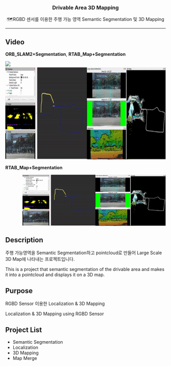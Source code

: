 <h3 align="center">Drivable Area 3D Mapping</h3>
<p align="center">
  🗺️RGBD 센서를 이용한 주행 가능 영역 Semantic Segmentation 및 3D Mapping 
</p>

* * *

## Video

**ORB_SLAM2+Segmentation**, **RTAB_Map+Segmentation**
<p align="left">
  <img
    src="ORB_SLAM2.gif" width=450
  >
  <img
    src="rtab_map+seg.gif" Height =290 width=550
  >
</p>

**RTAB_Map+Segmentation**
<p align="right">
  <img
    src="rtab_map+seg.gif" width = 450 
  >
</p>

## Description
주행 가능영역을 Semantic Segmentation하고 pointcloud로 만들어 Large Scale 3D Map에 나타내는 프로젝트입니다. 

This is a project that semantic segmentation of the drivable area and makes it into a pointcloud and displays it on a 3D map.


## Purpose
RGBD Sensor 이용한 Localization & 3D Mapping

Localization & 3D Mapping using RGBD Sensor

## Project List
* Semantic Segmentation
* Localization
* 3D Mapping
* Map Merge
